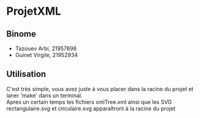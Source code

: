# ProjetXML

## Binome
- Tazouev Arbi, 21957896
- Guinet Virgile, 21952934

## Utilisation

C'est très simple, vous avez juste à vous placer dans la racine du projet et laner 'make' dans un terminal.  
Apres un certain temps les fichiers xmlTree.xml ainsi que les SVG rectangulaire.svg et circulaire.svg apparaîtront à la racine du projet